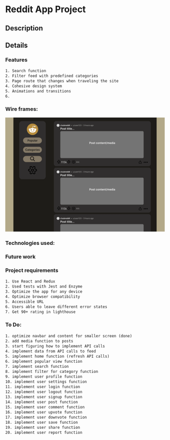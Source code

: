 # Reddit App Project

## Description
    





## Details

### Features
    1. Search function 
    2. Filter feed with predefined categories
    3. Page route that changes when traveling the site
    4. Cohesive design system
    5. Animations and transitions
    6. 


### Wire frames:
![prototype](./src/resources/prototype.png)

### Technologies used:


### Future work



### Project requirements
    1. Use React and Redux
    2. Used tests with Jest and Enzyme
    3. Optimize the app for any device
    4. Optimize browser compatibility
    5. Accessible URL
    6. Users able to leave different error states
    7. Get 90+ rating in lighthouse






### To Do:
    1. optimize navbar and content for smaller screen (done)
    2. add media function to posts
    3. start figuring how to implement API calls
    4. implement data from API calls to feed
    5. implement home function (refresh API calls)
    6. implement popular view function
    7. implement search function
    8. implement filter for category function
    9. implement user profile function
    10. implement user settings function
    11. implement user login function
    12. implement user logout function
    13. implement user signup function
    14. implement user post function
    15. implement user comment function
    16. implement user upvote function
    17. implement user downvote function
    18. implement user save function
    19. implement user share function
    20. implement user report function
    